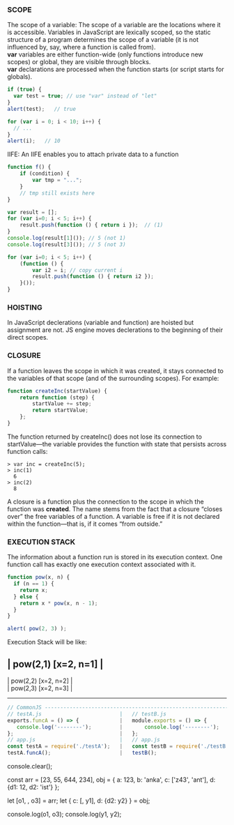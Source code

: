### SCOPE ###
The scope of a variable: The scope of a variable are the locations where it is accessible.
Variables in JavaScript are lexically scoped, so the static structure of a program determines the scope of a variable (it is not influenced by, say, where a function is called from).  
**var** variables are either function-wide (only functions introduce new scopes) or global, they are visible through blocks.  
**var** declarations are processed when the function starts (or script starts for globals).

```javascript
if (true) {
  var test = true; // use "var" instead of "let"
}
alert(test);   // true
```
```javascript
for (var i = 0; i < 10; i++) {
  // ...
}
alert(i);   // 10
```

IIFE:
An IIFE enables you to attach private data to a function
```javascript
function f() {
    if (condition) {
        var tmp = "...";
    }
    // tmp still exists here
}
```

```javascript
var result = [];
for (var i=0; i < 5; i++) {
    result.push(function () { return i });  // (1)
}
console.log(result[1]()); // 5 (not 1)
console.log(result[3]()); // 5 (not 3)

for (var i=0; i < 5; i++) {
    (function () {
        var i2 = i; // copy current i
        result.push(function () { return i2 });
    }());
}
```

### HOISTING ###
In JavaScript declerations (variable and function) are hoisted but assignment are not. JS engine moves declerations to the beginning of their direct scopes.


### CLOSURE ###

If a function leaves the scope in which it was created, it stays connected to the variables of that scope (and of the surrounding scopes). For example:
```javascript
function createInc(startValue) {
    return function (step) {
        startValue += step;
        return startValue;
    };
}
```
The function returned by createInc() does not lose its connection to startValue—the variable provides the function with state that persists across function calls:
```
> var inc = createInc(5);
> inc(1)
  6
> inc(2)
  8
```
A closure is a function plus the connection to the scope in which the function was **created**. The name stems from the fact that a closure “closes over” the free variables of a function. A variable is free if it is not declared within the function—that is, if it comes “from outside.”

### EXECUTION STACK ###

The information about a function run is stored in its execution context.
One function call has exactly one execution context associated with it.

```javascript
function pow(x, n) {
  if (n == 1) {
    return x;
  } else {
    return x * pow(x, n - 1);
  }
}

alert( pow(2, 3) );
```

Execution Stack will be like:

| pow(2,1) [x=2, n=1] |  
-----------------------  
| pow(2,2) [x=2, n=2] |  
| pow(2,3) [x=2, n=3] |  
 

- - - -
  
  
```javascript
// CommonJS -------------------------------------------------------------------
// testA.js                         |   // testB.js
exports.funcA = () => {             |   module.exports = () => {
   console.log('--------');         |       console.log('--------');
};                                  |   };
// app.js                           |   // app.js
const testA = require('./testA');   |   const testB = require('./testB');
testA.funcA();                      |   testB();
```
console.clear();

const arr = [23, 55, 644, 234],
	obj = { a: 123, b: 'anka', c: ['z43', 'ant'], d: {d1: 12, d2: 'ist'} };

let [o1, , o3] = arr;
let { c: [, y1], d: {d2: y2} } = obj;

console.log(o1, o3);
console.log(y1, y2);
